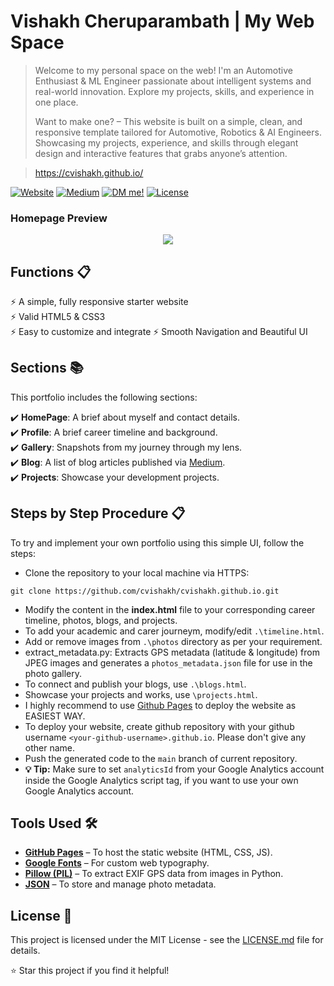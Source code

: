 # Vishakh Cheruparambath | My Web Space
> Welcome to my personal space on the web! I'm an Automotive Enthusiast & ML Engineer passionate about intelligent systems and real-world innovation. Explore my projects, skills, and experience in one place.  
>  
> Want to make one? – This website is built on a simple, clean, and responsive template tailored for Automotive, Robotics & AI Engineers. Showcasing my projects, experience, and skills through elegant design and interactive features that grabs anyone’s attention.

> https://cvishakh.github.io/

[![Website](https://img.shields.io/website?label=Vishakh%27s%20Portfolio&style=flat-square&url=https%3A%2F%2Fcvishakh.github.io)](https://cvishakh.github.io/)
[![Medium](https://img.shields.io/badge/Medium-Follow-black?style=flat-square&logo=medium)](https://medium.com/@cvishakh)
[![DM me!](https://img.shields.io/badge/ask%20me-linkedin-1abc9c.svg)](https://www.linkedin.com/in/cvishakh/)
[![License](http://img.shields.io/:license-mit-blue.svg?style=flat-square)](http://badges.mit-license.org)

### Homepage Preview
<p align="center"> 
  <kbd>
    <a href="https://cvishakh.github.io/" target="_blank"><img src="samples/web_preview.gif">
  </a>
  </kbd>
</p>

## Functions 📋
⚡️ A simple, fully responsive starter website\
⚡️ Valid HTML5 & CSS3\
⚡️ Easy to customize and integrate
⚡️ Smooth Navigation and Beautiful UI

## Sections 📚
This portfolio includes the following sections:

✔️ **HomePage**: A brief about myself and contact details.  
✔️ **Profile**: A brief career timeline and background.  
✔️ **Gallery**: Snapshots from my journey through my lens.  
✔️ **Blog**: A list of blog articles published via [Medium](https://medium.com/).  
✔️ **Projects**: Showcase your development projects.


## Steps by Step Procedure 📋
To try and implement your own portfolio using this simple UI, follow the steps:
- Clone the repository to your local machine via HTTPS:
```
git clone https://github.com/cvishakh/cvishakh.github.io.git
```

- Modify the content in the <b>index.html</b> file to your corresponding career timeline, photos, blogs, and projects.
- To add your academic and carer journeym, modify/edit `.\timeline.html`. 
- Add or remove images from `.\photos` directory as per your requirement.
- extract_metadata.py: Extracts GPS metadata (latitude & longitude) from JPEG images and generates a `photos_metadata.json` file for use in the photo gallery.
- To connect and publish your blogs, use `.\blogs.html`.
- Showcase your projects and works, use `\projects.html`.
- I highly recommend to use [Github Pages](https://create-react-app.dev/docs/deployment/#github-pages) to deploy the website as EASIEST WAY.
- To deploy your website, create github repository with your github username `<your-github-username>.github.io`. Please don't give any other name.
- Push the generated code to the `main` branch of current repository.
- <b>💡 Tip:</b> Make sure to set `analyticsId` from your Google Analytics account inside the Google Analytics script tag, if you want to use your own Google Analytics account.


## Tools Used 🛠️
* **[GitHub Pages](https://pages.github.com/)** – To host the static website (HTML, CSS, JS).
* **[Google Fonts](https://fonts.google.com/)** – For custom web typography.
* **[Pillow (PIL)](https://python-pillow.org/)** – To extract EXIF GPS data from images in Python.
* **[JSON](https://www.json.org/json-en.html)** – To store and manage photo metadata.

## License 📄
This project is licensed under the MIT License - see the [LICENSE.md](./LICENSE) file for details.

⭐ Star this project if you find it helpful! 

